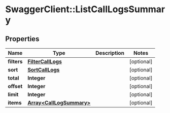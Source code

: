 # SwaggerClient::ListCallLogsSummary

## Properties
Name | Type | Description | Notes
------------ | ------------- | ------------- | -------------
**filters** | [**FilterCallLogs**](FilterCallLogs.md) |  | [optional] 
**sort** | [**SortCallLogs**](SortCallLogs.md) |  | [optional] 
**total** | **Integer** |  | [optional] 
**offset** | **Integer** |  | [optional] 
**limit** | **Integer** |  | [optional] 
**items** | [**Array&lt;CallLogSummary&gt;**](CallLogSummary.md) |  | [optional] 



